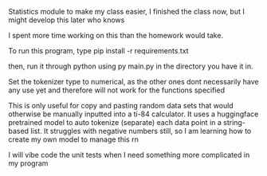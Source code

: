 Statistics module to make my class easier, I finished the class now, but I might develop this later who knows

I spent more time working on this than the homework would take.

To run this program, type
    pip install -r requirements.txt

  then, run it through python using py main.py in the directory you have it in.

Set the tokenizer type to numerical, as the other ones dont necessarily have any use yet and therefore will not work for the functions specified

This is only useful for copy and pasting random data sets that would otherwise be manually inputted into a ti-84 calculator. It uses a huggingface pretrained model to auto tokenize (separate) each data point in a string-based list. It struggles with negative numbers still, so I am learning how to create my own model to manage this rn


I will vibe code the unit tests when I need something more complicated in my program
